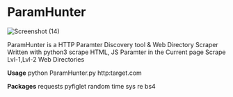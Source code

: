 # ParamHunter

![Screenshot (14)](https://user-images.githubusercontent.com/51271019/157546169-65ecf0c7-306e-482e-a897-a00218c005e9.png)

ParamHunter is a HTTP Paramter Discovery tool & Web Directory Scraper Written with python3
scrape HTML, JS Paramter in the Current page
Scrape Lvl-1,Lvl-2 Web Directories

**Usage**
python ParamHunter.py http:target.com

**Packages**
requests
pyfiglet
random
time
sys
re
bs4 
